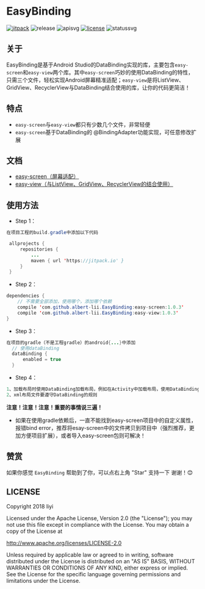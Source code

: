 # EasyBinding
[![jitpack][jitpacksvg]][jitpack] ![release][releasesvg] ![apisvg] [![license][licensesvg]][license] ![statussvg]

## 关于
EasyBinding是基于Android Studio的DataBinding实现的库，主要包含`easy-screen`和`easy-view`两个库。其中`easy-screen`巧妙的使用DataBinding的特性，只需三个文件，轻松实现Android屏幕精准适配；`easy-view`是将ListView、GridView、RecyclerView与DataBinding结合使用的库，让你的代码更简洁！

## 特点
- `easy-screen`与`easy-view`都只有少数几个文件，非常轻便
- `easy-screen`基于DataBinding的 @BindingAdapter功能实现，可任意修改扩展

## 文档
- [easy-screen（屏幕适配）][easy-screen]
- [easy-view（与ListView、GridView、RecyclerView的结合使用）][easy-view]

## 使用方法
- Step 1：  
```Java
在项目工程的build.gradle中添加以下代码

 allprojects {
     repositories {
         ...
         maven { url 'https://jitpack.io' }
     }
 }
```
- Step 2：  
```Java
dependencies {
    // 不需要全部添加，使用哪个，添加哪个依赖
    compile 'com.github.albert-lii.EasyBinding:easy-screen:1.0.3'
    compile 'com.github.albert-lii.EasyBinding:easy-view:1.0.3'
}
```
- Step 3：  
```Java
在项目的gradle（不是工程gradle）的android{...}中添加
  // 使用dataBinding
  dataBinding {
      enabled = true
  }
```
- Step 4：  
```java
1、加载布局时使用DataBinding加载布局，例如在Activity中加载布局，使用DataBindingUtil.setContentView()代替setContentView()
2、xml布局文件要遵守DataBinding的规则
```
**注意！注意！注意！重要的事情说三遍！**
- 如果在使用gradle依赖后，一直不能找到easy-screen项目中的自定义属性，报错bind error，推荐将esay-screen中的文件拷贝到项目中（强烈推荐，更加方便项目扩展），或者导入easy-screen包则可解决！

## 赞赏
如果你感觉 `EasyBinding` 帮助到了你，可以点右上角 "Star" 支持一下 谢谢！:blush:

## LICENSE
Copyright 2018 liyi

Licensed under the Apache License, Version 2.0 (the "License");
you may not use this file except in compliance with the License.
You may obtain a copy of the License at

   http://www.apache.org/licenses/LICENSE-2.0

Unless required by applicable law or agreed to in writing, software
distributed under the License is distributed on an "AS IS" BASIS,
WITHOUT WARRANTIES OR CONDITIONS OF ANY KIND, either express or implied.
See the License for the specific language governing permissions and
limitations under the License.



[jitpacksvg]:https://jitpack.io/v/albert-lii/EasyBinding.svg
[jitpack]:https://jitpack.io/#albert-lii/EasyBinding
[releasesvg]: https://img.shields.io/badge/release-v1.0.3-0f80c1.svg
[apisvg]: https://img.shields.io/badge/API-9+-brightgreen.svg
[licensesvg]: https://img.shields.io/badge/License-Apache--2.0-0f80c1.svg
[license]:http://www.apache.org/licenses/LICENSE-2.0
[statussvg]:https://img.shields.io/librariesio/github/phoenixframework/phoenix.svg

[easy-screen]:https://github.com/albert-lii/EasyBinding/blob/master/easy-screen/README.md
[easy-view]:https://github.com/albert-lii/EasyBinding/blob/master/easy-view/README.md

